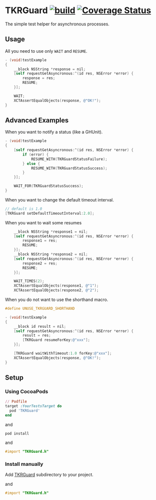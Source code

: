 TKRGuard [![build](https://travis-ci.org/tokorom/TKRGuard.png?branch=master)](https://travis-ci.org/tokorom/TKRGuard) [![Coverage Status](https://coveralls.io/repos/tokorom/TKRGuard/badge.png)](https://coveralls.io/r/tokorom/TKRGuard)
========

The simple test helper for asynchronous processes.

## Usage

All you need to use only `WAIT` and `RESUME`.

```objective-c
- (void)testExample
{
    __block NSString *response = nil;
    [self requestGetAsyncronous:^(id res, NSError *error) {
        response = res;
        RESUME;
    }];

    WAIT;
    XCTAssertEqualObjects(response, @"OK!");
}
```

## Advanced Examples

When you want to notify a status (like a GHUnit).

```objective-c
- (void)testExample
{
    [self requestGetAsyncronous:^(id res, NSError *error) {
        if (error) {
            RESUME_WITH(TKRGuardStatusFailure);
        } else {
            RESUME_WITH(TKRGuardStatusSuccess);
        }
    }];

    WAIT_FOR(TKRGuardStatusSuccess);
}
```

When you want to change the default timeout interval.

```objective-c
// default is 1.0
[TKRGuard setDefaultTimeoutInterval:2.0];
```

When you want to wait some resumes

```objective-c
    __block NSString *response1 = nil;
    [self requestGetAsyncronous:^(id res, NSError *error) {
        response1 = res;
        RESUME;
    }];
    __block NSString *response2 = nil;
    [self requestGetAsyncronous:^(id res, NSError *error) {
        response2 = res;
        RESUME;
    }];

    WAIT_TIMES(2);
    XCTAssertEqualObjects(response1, @"1");
    XCTAssertEqualObjects(response2, @"2");
```

When you do not want to use the shorthand macro.

```objective-c
#define UNUSE_TKRGUARD_SHORTHAND

- (void)testExample
{
    __block id result = nil;
    [self requestGetAsyncronous:^(id res, NSError *error) {
        result = res;
        [TKRGuard resumeForKey:@"xxx"];
    }];

    [TKRGuard waitWithTimeout:1.0 forKey:@"xxx"];
    XCTAssertEqualObjects(response, @"OK!");
}
```

## Setup

### Using CocoaPods

```ruby
// Podfile
target :YourTestsTarget do
  pod 'TKRGuard'
end
```

and

```shell
pod install
```

and

```objective-c
#import "TKRGuard.h"
```

### Install manually

Add [TKRGuard](TKRGuard) subdirectory to your project.

and

```objective-c
#import "TKRGuard.h"
```
